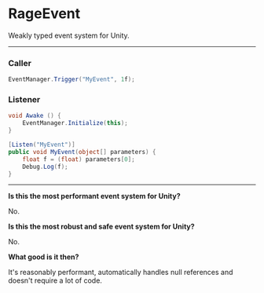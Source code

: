 RageEvent
=========

Weakly typed event system for Unity.
___
### Caller
```C#
EventManager.Trigger("MyEvent", 1f);
```
### Listener
```C#
void Awake () {
	EventManager.Initialize(this);
}

[Listen("MyEvent")]
public void MyEvent(object[] parameters) {
	float f = (float) parameters[0];
	Debug.Log(f);
}
```
___
**Is this the most performant event system for Unity?**

No.

**Is this the most robust and safe event system for Unity?**

No.

**What good is it then?**

It's reasonably performant, automatically handles null references and doesn't require a lot of code.

